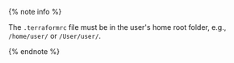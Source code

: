 {% note info %}

The `.terraformrc` file must be in the user's home root folder, e.g., `/home/user/` or `/User/user/`.

{% endnote %}